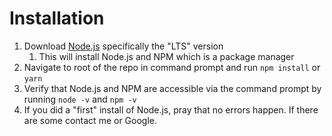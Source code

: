 # Installation
1. Download [Node.js](https://nodejs.org/en/) specifically the "LTS" version
    1. This will install Node.js and NPM which is a package manager
2. Navigate to root of the repo in command prompt and run `npm install` or `yarn`
3. Verify that Node.js and NPM are accessible via the command prompt by running `node -v` and `npm -v`
3. If you did a "first" install of Node.js, pray that no errors happen. If there are some contact me or Google. 